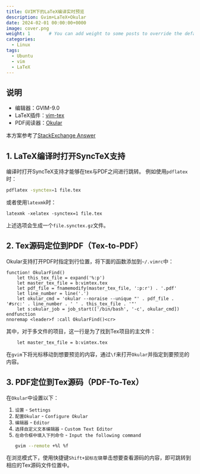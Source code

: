 ```yaml
---
title: GVIM下的LaTeX编译实时预览
description: Gvim+LaTeX+Okular
date: 2024-02-01 00:00:00+0000
image: cover.png
weight: 1       # You can add weight to some posts to override the default sorting (date descending)
categories:
  - Linux
tags:
  - Ubuntu
  - vim
  - LaTeX
---
```


## 说明
- 编辑器：GVIM-9.0
- LaTeX插件：[vim-tex](https://github.com/lervag/vimtex)
- PDF阅读器：[Okular](https://okular.kde.org/)

本方案参考了[StackExchange Answer](https://tex.stackexchange.com/a/531555)

## 1. LaTeX编译时打开SyncTeX支持
编译时打开SyncTeX支持才能够在tex与PDF之间进行跳转。 
例如使用`pdflatex`时：
```sh
pdflatex -synctex=1 file.tex
```
或者使用`latexmk`时：
```
latexmk -xelatex -synctex=1 file.tex
```
上述选项会生成一个`file.synctex.gz`文件。
## 2. Tex源码定位到PDF（Tex-to-PDF）
Okular支持打开PDF时指定到行位置，将下面的函数添加到`~/.vimrc`中：
```vimrc
function! OkularFind()
    let this_tex_file = expand('%:p')
    let master_tex_file = b:vimtex.tex
    let pdf_file = fnamemodify(master_tex_file, ':p:r') . '.pdf'
    let line_number = line('.')
    let okular_cmd = 'okular --noraise --unique "' . pdf_file . '#src:' . line_number . ' ' . this_tex_file . '"'
    let s:okular_job = job_start(['/bin/bash', '-c', okular_cmd])
endfunction
nnoremap <leader>f :call OkularFind()<cr>
```
其中，对于多文件的项目，这一行是为了找到Tex项目的主文件：
```vimrc
    let master_tex_file = b:vimtex.tex
```
在`gvim`下将光标移动到想要预览的内容，通过`\f`来打开`Okular`并指定到要预览的内容。


## 3. PDF定位到Tex源码（PDF-To-Tex）
在`Okular`中设置以下：
1. `设置` - `Settings`
2. `配置Okular` - `Configure Okular`
3. `编辑器` - `Editor`
4. `选择自定义文本编辑器` - `Custom Text Editor`
5. `在命令框中填入下列命令` - `Input the following command`
   ```sh
   gvim --remote +%l %f
   ```
在浏览模式下，使用快捷键`Shift+鼠标左键`单击想要查看源码的内容，即可跳转到相应的Tex源码文件位置中。

